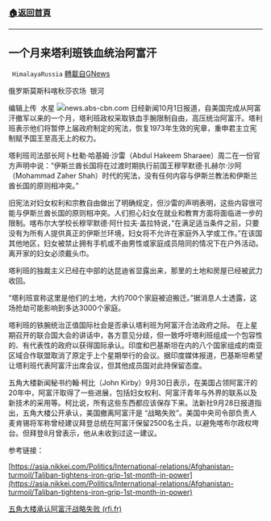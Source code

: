 ###  [:house:返回首頁](https://github.com/ourhimalayas/txt)
---


## 一个月来塔利班铁血统治阿富汗
` HimalayaRussia` [轉載自GNews](https://gnews.org/zh-hans/1565628/)

俄罗斯莫斯科喀秋莎农场  银河

编辑上传  水星
![](https://assets.gnews.org/wp-content/uploads/2021/09/A-5.jpg)news.abs-cbn.com
日经新闻10月1日报道，自美国完成从阿富汗撤军以来的一个月，塔利班政权采取铁血手腕限制自由，高压统治阿富汗。塔利班表示他们将暂停上届政府制定的宪法，恢复1973年生效的宪章，重申君主立宪制赋予国王至高无上的权力。

塔利班司法部长阿卜杜勒·哈基姆·沙雷（Abdul Hakeem Sharaee）周二在一份官方声明中说：“伊斯兰酋长国将在过渡时期执行前国王穆罕默德·扎赫尔·沙阿（Mohammad Zaher Shah）时代的宪法，没有任何内容与伊斯兰教法和伊斯兰酋长国的原则相冲突。”

旧宪法对妇女权利和宗教自由做出了明确规定，但沙雷的声明表明，这些内容很可能与伊斯兰酋长国的原则相冲突。人们担心妇女在就业和教育方面将面临进一步的限制。喀布尔大学校长穆罕默德·阿什拉夫·盖拉特说，”在满足适当条件之前，只要没有为所有人提供真正的伊斯兰环境，妇女将不允许在家庭外入学或工作。”在该国其他地区，妇女被禁止拥有手机或不由男性或家庭成员陪同的情况下在户外活动。离开家的妇女必须戴头巾。

塔利班的独裁主义已经在中部的达昆迪省显露出来，那里的土地和房屋已经被武力收回。

“塔利班宣称这里是他们的土地，大约700个家庭被迫搬迁。”据消息人士透露，这场抢劫可能影响到多达3000个家庭。

塔利班的铁腕统治正值国际社会是否承认塔利班为阿富汗合法政府之际。 在上星期召开的联合国大会的讲话中，各方意见分歧，但一致呼吁塔利班组成一个包容性的、有代表性的政府以获得国际承认。印度和巴基斯坦在内的八个国家组成的南亚区域合作联盟取消了原定于上个星期举行的会议。据印度媒体报道，巴基斯坦希望让塔利班代表阿富汗出席会议，但其他成员国对此持保留态度。

五角大楼新闻秘书约翰·柯比（John Kirby）9月30日表示，在美国占领阿富汗的20年中，阿富汗取得了一些进展，包括妇女权利、阿富汗青年与外界的联系以及新技术的采用等。柯比说，所有这些东西都应该保存下来。法新社9月28日报道指出，五角大楼公开承认，美国撤离阿富汗是 “战略失败”。美国中央司令部负责人麦肯锡将军称曾经建议拜登总统在阿富汗保留2500名士兵，以避免喀布尔政权垮台。但拜登8月曾表示，他从未收到过这一建议。

参考链接：

[https://asia.nikkei.com/Politics/International-relations/Afghanistan-turmoil/Taliban-tightens-iron-grip-1st-month-in-power](https://asia.nikkei.com/Politics/International-relations/Afghanistan-turmoil/Taliban-tightens-iron-grip-1st-month-in-power)

[五角大楼承认阿富汗战略失败 (rfi.fr)](https://www.rfi.fr/cn/%E5%9B%BD%E9%99%85/20210928-%E4%BA%94%E8%A7%92%E5%A4%A7%E6%A5%BC%E6%89%BF%E8%AE%A4%E9%98%BF%E5%AF%8C%E6%B1%97%E6%88%98%E7%95%A5%E5%A4%B1%E8%B4%A5)

